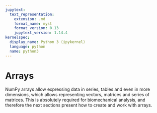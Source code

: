 ```yaml
---
jupytext:
  text_representation:
    extension: .md
    format_name: myst
    format_version: 0.13
    jupytext_version: 1.14.4
kernelspec:
  display_name: Python 3 (ipykernel)
  language: python
  name: python3
---
```


# Arrays

NumPy arrays allow expressing data in series, tables and even in more dimensions, which allows representing vectors, matrices and series of matrices. This is absolutely required for biomechanical analysis, and therefore the next sections present how to create and work with arrays.
